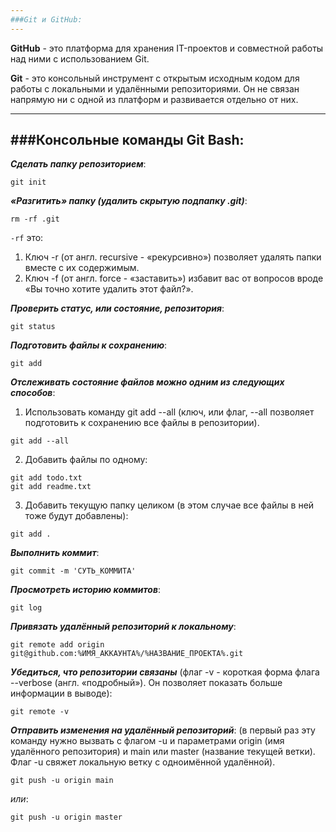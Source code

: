 ```yaml
---
###Git и GitHub:
---
```

__GitHub__ - это платформа для хранения IT-проектов и совместной работы над ними с использованием Git.

__Git__ - это консольный инструмент с открытым исходным кодом для работы с локальными и удалёнными репозиториями. Он не связан напрямую ни с одной из платформ и развивается отдельно от них.

---
###Консольные команды Git Bash:
---
***Сделать папку репозиторием***:
```
git init
```
***«Разгитить» папку (удалить скрытую подпапку .git)***: 

```
rm -rf .git
``` 
`-rf` это:
1. Ключ -r (от англ. recursive - «рекурсивно») позволяет удалять папки вместе с их содержимым.
2.  Ключ -f (от англ. force - «заставить») избавит вас от вопросов вроде «Вы точно хотите удалить этот файл?».

***Проверить статус, или состояние, репозитория***:
```
git status
```
***Подготовить файлы к сохранению***:
```
git add
```
***Отслеживать состояние файлов можно одним из следующих способов***:

1. Использовать команду git add --all (ключ, или флаг, --all позволяет подготовить к сохранению все файлы в репозитории).
```
git add --all
```
2. Добавить файлы по одному:
```
git add todo.txt
git add readme.txt
```
3. Добавить текущую папку целиком (в этом случае все файлы в ней тоже будут добавлены): 
```
git add .
```

***Выполнить коммит***:
```
git commit -m 'СУТЬ_КОММИТА'
```

***Просмотреть историю коммитов***:
```
git log
```

***Привязать удалённый репозиторий к локальному***:
```
git remote add origin git@github.com:%ИМЯ_АККАУНТА%/%НАЗВАНИЕ_ПРОЕКТА%.git 
```

***Убедиться, что репозитории связаны*** (флаг -v - короткая форма флага --verbose (англ. «подробный»). Он позволяет показать больше информации в выводе):
```
git remote -v
```
***Отправить изменения на удалённый репозиторий***: (в первый раз эту команду нужно вызвать с флагом -u и параметрами origin (имя удалённого репозитория) и main или master (название текущей ветки). Флаг -u свяжет локальную ветку с одноимённой удалённой). 
```
git push -u origin main
```
*или*:
```
git push -u origin master
```